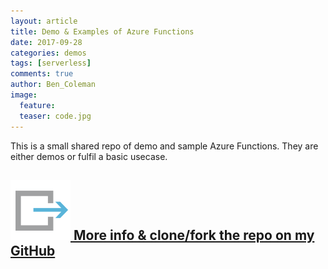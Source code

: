 ```yaml
---
layout: article
title: Demo & Examples of Azure Functions
date: 2017-09-28
categories: demos
tags: [serverless]
comments: true
author: Ben_Coleman
image:
  feature: 
  teaser: code.jpg
---
```


This is a small shared repo of demo and sample Azure Functions. They are either demos or fulfil a basic usecase.

## [![link](/images/icons/link.svg) More info & clone/fork the repo on my GitHub](https://github.com/benc-uk/azure-functions) 
